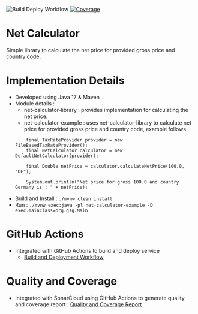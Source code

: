 ![Build Deploy Workflow](https://github.com/anant-pawar/net-calculator/actions/workflows/build.yaml/badge.svg)
[![Coverage](https://sonarcloud.io/api/project_badges/measure?project=net-calculator&metric=coverage)](https://sonarcloud.io/summary/new_code?id=net-calculator)

# Net Calculator

Simple library to calculate the net price for provided gross price and country code.

# Implementation Details

* Developed using Java 17 & Maven
* Module details :
    * net-calculator-library : provides implementation for calculating the net price.
    * net-calculator-example : uses net-calculator-library to calculate net price for provided gross price and country
      code, example follows
  ```
      final TaxRateProvider provider = new FileBasedTaxRateProvider();
      final NetCalculator calculator = new DefaultNetCalculator(provider);

      final Double netPrice = calculator.calculateNetPrice(100.0, "DE");

      System.out.println("Net price for gross 100.0 and country Germany is : " + netPrice);
  ```
* Build and Install :  `./mvnw clean install`
* Run :  `./mvnw exec:java -pl net-calculator-example -D exec.mainClass=org.gsg.Main`

# GitHub Actions

* Integrated with GitHub Actions to build and deploy service
    * [Build and Deployment Workflow](https://github.com/anant-pawar/net-calculator/actions)

# Quality and Coverage

* Integrated with SonarCloud using GitHub Actions to generate quality and coverage
  report : [Quality and Coverage Report](https://sonarcloud.io/summary/overall?id=net-calculator) 